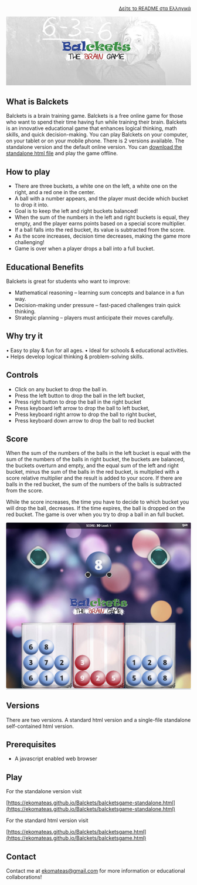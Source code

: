 
<div align="right" style="font-size: small">

[Δείτε το README στα Ελληνικά](https://ekomateas.github.io/Balckets/README-el.html)

</div>

![Balckets](images/logos/balckets-fb-cover.jpg)

## What is Balckets

Balckets is a brain training game. 
Balckets is a free online game for those who want to spend their time having fun while training their brain.
Balckets is an innovative educational game that enhances logical thinking, math skills, and quick decision-making.
You can play Balckets on your computer, on your tablet or on your mobile phone.
There is 2 versions available. The standalone version and the default online version.
You can [download the standalone html file](https://ekomateas.github.io/Balckets/balcketsgame-standalone.html) and play the game offline.

##  How to play

-	There are three buckets, a white one on the left, a white one on the right, and a red one in the center.
-	A ball with a number appears, and the player must decide which bucket to drop it into.
-	Goal is to keep the left and right buckets balanced!
-	When the sum of the numbers in the left and right buckets is equal, they empty, and the player earns points based on a special score multiplier.
-	If a ball falls into the red bucket, its value is subtracted from the score.
-	As the score increases, decision time decreases, making the game more challenging!
-	Game is over when a player drops a ball into a full bucket.

## Educational Benefits

Balckets is great for students who want to improve:
- Mathematical reasoning – learning sum concepts and balance in a fun way.
- Decision-making under pressure – fast-paced challenges train quick thinking.
- Strategic planning – players must anticipate their moves carefully.

## Why try it
• 	Easy to play & fun for all ages.
• 	Ideal for schools & educational activities.
• 	Helps develop logical thinking & problem-solving skills.


## Controls

- Click on any bucket to drop the ball in.
- Press the left button to drop the ball in the left bucket,
- Press right button to drop the ball in the right bucket
- Press keyboard left arrow to drop the ball to left bucket,
- Press keyboard right arrow to drop the ball to right bucket,
- Press keyboard down arrow to drop the ball to red bucket

## Score

When the sum of the numbers of the balls in the left bucket is equal with the sum of the numbers of the balls in right bucket, the buckets are balanced, the buckets overturn and empty, and the equal sum of the left and right bucket, minus the sum of the balls in the red bucket, is multiplied with a score relative multiplier and the result is added to your score. If there are balls in the red bucket, the sum of the numbers of the balls is subtracted from the score.

While the score increases, the time you have to decide to which bucket you will drop the ball, decreases. If the time expires, the ball is dropped on the red bucket. The game is over when you try to drop a ball in an full bucket.

 <p align="center">
  <img src="screenshots/balckets-screenshot-1.jpg" />
</p>

## Versions

There are two versions. A standard html version and a single-file standalone self-contained html version.

## Prerequisites

- A javascript enabled web browser

## Play

For the standalone version visit 

[https://ekomateas.github.io/Balckets/balcketsgame-standalone.html](https://ekomateas.github.io/Balckets/balcketsgame-standalone.html) 

For the standard html version visit 

[https://ekomateas.github.io/Balckets/balcketsgame.html](https://ekomateas.github.io/Balckets/balcketsgame.html) 

## Contact

Contact me at ekomateas@gmail.com for more information or educational collaborations!



